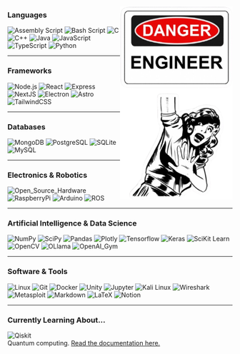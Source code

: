 

<!--![](https://img.shields.io/badge/--000?&logo=)-->

<p align="right">
  <img src="media/side.png" alt="Side image" style="float: right; width:50%; height: auto;" />
</p>

### Languages
![Assembly Script](https://img.shields.io/badge/-Assembly_Script-000?&logo=AssemblyScript)
![Bash Script](https://img.shields.io/badge/-Bash_Script-000?&logo=gnubash&logoColor=ffffff)
![C](https://img.shields.io/badge/-C-000?&logo=c&logoColor=3d6afc)
![C++](https://img.shields.io/badge/-C++-000?&logo=cplusplus&logoColor=3d6afc)
![Java](https://img.shields.io/badge/-Java-000?&logo=coffeescript&logoColor=FFDE21)
![JavaScript](https://img.shields.io/badge/-JavaScript-000?&logo=JavaScript)
![TypeScript](https://img.shields.io/badge/-TypeScript-000?&logo=TypeScript)
![Python](https://img.shields.io/badge/-Python-000?&logo=Python&logoColor=0097ff)

___

### Frameworks
![Node.js](https://img.shields.io/badge/-Node-000?&logo=nodedotjs)
![React](https://img.shields.io/badge/-React-000?&logo=react)
![Express](https://img.shields.io/badge/-Express-000?&logo=express)
![NextJS](https://img.shields.io/badge/-Next-000?&logo=nextdotjs)
![Electron](https://img.shields.io/badge/-Electron-000?&logo=electron)
![Astro](https://img.shields.io/badge/-Astro-000?&logo=Astro)
![TailwindCSS](https://img.shields.io/badge/-TailwindCSS-000?&logo=tailwindcss)

___

### Databases
![MongoDB](https://img.shields.io/badge/-MongoDB-000?&logo=mongodb)
![PostgreSQL](https://img.shields.io/badge/-PostgreSQL-000?&logo=postgresql)
![SQLite](https://img.shields.io/badge/-SQLite-000?&logo=sqlite)
![MySQL](https://img.shields.io/badge/-MySQL-000?&logo=mysql)

___

### Electronics & Robotics
![Open_Source_Hardware](https://img.shields.io/badge/-Open_Source_Hardware-000?&logo=opensourcehardware)
![RaspberryPi](https://img.shields.io/badge/-Raspberry_Pi-000?&logo=raspberrypi&logoColor=d20a2e)
![Arduino](https://img.shields.io/badge/-Arduino-000?&logo=arduino&logoColor=18e699)
![ROS](https://img.shields.io/badge/-ROS-000?&logo=ros)

___

### Artificial Intelligence & Data Science
![NumPy](https://img.shields.io/badge/-NumPy-000?&logo=numpy&logoColor=3d6afc)
![SciPy](https://img.shields.io/badge/-SciPy-000?&logo=scipy)
![Pandas](https://img.shields.io/badge/-Pandas-000?&logo=pandas)
![Plotly](https://img.shields.io/badge/-Plotly-000?&logo=plotly)
![Tensorflow](https://img.shields.io/badge/-TensorFlow-000?&logo=tensorflow)
![Keras](https://img.shields.io/badge/-Keras-000?&logo=keras&logoColor=FFDE21)
![SciKit Learn](https://img.shields.io/badge/-Scikit_Learn-000?&logo=scikitlearn)
![OpenCV](https://img.shields.io/badge/-OpenCV-000?&logo=opencv&logoColor=18e699)
![OLlama](https://img.shields.io/badge/-OLlama-000?&logo=ollama&logoColor=d20a2e)
![OpenAI_Gym](https://img.shields.io/badge/-OpenAI_Gym-000?&logo=openaigym)

___

### Software & Tools
![Linux](https://img.shields.io/badge/-Linux-000?&logo=linux)
![Git](https://img.shields.io/badge/-Git-000?&logo=git)
![Docker](https://img.shields.io/badge/-Docker-000?&logo=docker)
![Unity](https://img.shields.io/badge/-Unity-000?&logo=unity)
![Jupyter](https://img.shields.io/badge/-Jupyter-000?&logo=jupyter)
![Kali Linux](https://img.shields.io/badge/-Kali_Linux-000?&logo=kalilinux)
![Wireshark](https://img.shields.io/badge/-Wireshark-000?&logo=wireshark&logoColor=0097ff)
![Metasploit](https://img.shields.io/badge/-Metasploit-000?&logo=metasploit)
![Markdown](https://img.shields.io/badge/-Markdown-000?&logo=markdown)
![LaTeX](https://img.shields.io/badge/-LaTeX-000?&logo=latex)
![Notion](https://img.shields.io/badge/-Notion-000?&logo=notion)

___


### Currently Learning About... 
![Qiskit](https://img.shields.io/badge/Qiskit-%236929C4.svg?style=for-the-badge&logo=Qiskit&logoColor=white) 
<br>
Quantum computing. [Read the documentation here.](https://qiskit.org/documentation/)
